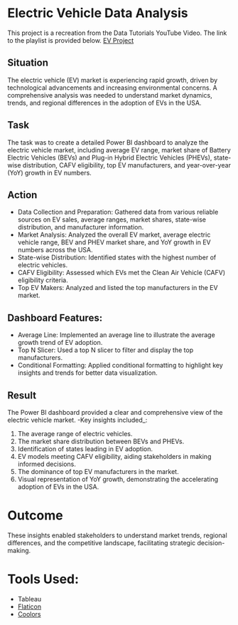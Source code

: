 # Electric Vehicle Data Analysis
This project is a recreation from the Data Tutorials YouTube Video. The link to the playlist is provided below.
[EV Project](https://www.youtube.com/watch?v=Y22CBLeHffg&list=PLO9LeSU_vHCU_DHaLzEvsLxFdmB3Qcao_&index=27)
## Situation
The electric vehicle (EV) market is experiencing rapid growth, driven by technological advancements and increasing environmental concerns. A comprehensive analysis was needed to understand market dynamics, trends, and regional differences in the adoption of EVs in the USA.

## Task
The task was to create a detailed Power BI dashboard to analyze the electric vehicle market, including average EV range, market share of Battery Electric Vehicles (BEVs) and Plug-in Hybrid Electric Vehicles (PHEVs), state-wise distribution, CAFV eligibility, top EV manufacturers, and year-over-year (YoY) growth in EV numbers.

## Action
   * Data Collection and Preparation: Gathered data from various reliable sources on EV sales, average ranges, market shares, state-wise distribution, and manufacturer information.
   * Market Analysis: Analyzed the overall EV market, average electric vehicle range, BEV and PHEV market share, and YoY growth in EV numbers across the USA.
   * State-wise Distribution: Identified states with the highest number of electric vehicles.
   * CAFV Eligibility: Assessed which EVs met the Clean Air Vehicle (CAFV) eligibility criteria.
   * Top EV Makers: Analyzed and listed the top manufacturers in the EV market.

## Dashboard Features:
   * Average Line: Implemented an average line to illustrate the average growth trend of EV adoption.
   * Top N Slicer: Used a top N slicer to filter and display the top manufacturers.
   * Conditional Formatting: Applied conditional formatting to highlight key insights and trends for better data visualization.

## Result
The Power BI dashboard provided a clear and comprehensive view of the electric vehicle market. 
-Key insights included_:
1. The average range of electric vehicles.
2. The market share distribution between BEVs and PHEVs.
3. Identification of states leading in EV adoption.
4. EV models meeting CAFV eligibility, aiding stakeholders in making informed decisions.
5. The dominance of top EV manufacturers in the market.
6. Visual representation of YoY growth, demonstrating the accelerating adoption of EVs in the USA.

# Outcome
These insights enabled stakeholders to understand market trends, regional differences, and the competitive landscape, facilitating strategic decision-making.
# Tools Used:
  * Tableau
  * [Flaticon](https://www.flaticon.com/)
  * [Coolors](https://coolors.co/palettes/trending)

